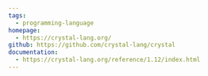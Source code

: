```yaml
---
tags:
  - programming-language
homepage:
  - https://crystal-lang.org/
github: https://github.com/crystal-lang/crystal
documentation:
  - https://crystal-lang.org/reference/1.12/index.html
---
```


